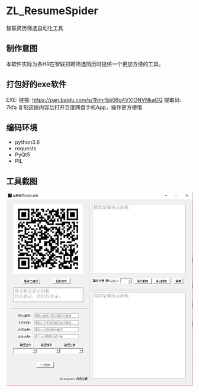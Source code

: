 # ZL_ResumeSpider
智联简历筛选自动化工具

## 制作意图
本软件实际为各HR在智联招聘筛选简历时提供一个更加方便的工具。

## 打包好的exe软件
EXE: 链接: https://pan.baidu.com/s/1Nmr5jji06g4VXIONVNkaOQ 提取码: 7kfa 复制这段内容后打开百度网盘手机App，操作更方便哦

## 编码环境
- python3.6
- requests
- PyQt5
- PIL

## 工具截图
![智联简历筛选自动化软件](https://github.com/ixxooi-baijian/img/blob/master/%E6%99%BA%E8%81%94%E7%AE%80%E5%8E%86%E7%AD%9B%E9%80%89%E8%87%AA%E5%8A%A8%E5%8C%96%E7%B3%BB%E7%BB%9F.jpg)

